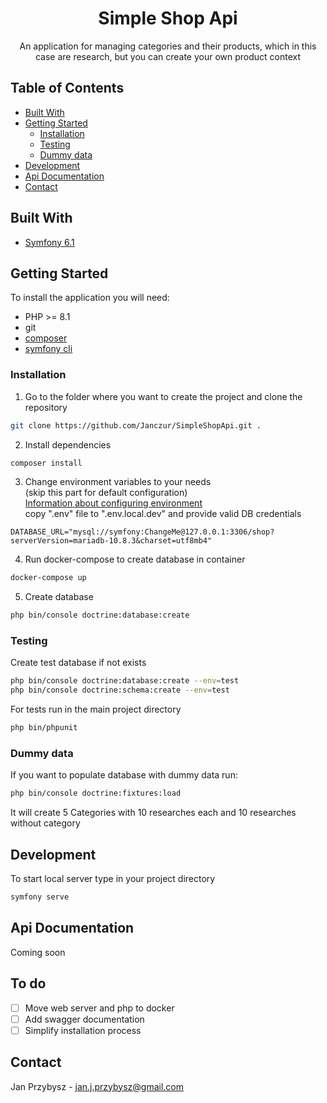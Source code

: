 <div align="center">

  <h1 align="center">Simple Shop Api</h1>

  <p align="center">
    An application for managing categories and their products, which in this case are research, but you can create your own product context
  </p>
</div>



<!-- TABLE OF CONTENTS -->

## Table of Contents

* [Built With](#built-with)
* [Getting Started](#getting-started)
    * [Installation](#installation)
    * [Testing](#testing)
    * [Dummy data](#dummy-data)
* [Development](#development)
* [Api Documentation](#api-documentation)
* [Contact](#contact)

## Built With

* [Symfony 6.1](https://symfony.com/doc/6.1)

## Getting Started

To install the application you will need:

* PHP >= 8.1
* git
* [composer](https://getcomposer.org/)
* [symfony cli](https://symfony.com/download)

### Installation

1. Go to the folder where you want to create the project and clone the repository

```sh
git clone https://github.com/Janczur/SimpleShopApi.git .
```

2. Install dependencies

```sh
composer install
```

3. Change environment variables to your needs  
   (skip this part for default configuration)   
   [Information about configuring environment](https://symfony.com/doc/6.1/configuration.html#overriding-environment-values-via-env-local)  
   copy ".env" file to ".env.local.dev" and provide valid DB credentials

```dotenv
DATABASE_URL="mysql://symfony:ChangeMe@127.0.0.1:3306/shop?serverVersion=mariadb-10.8.3&charset=utf8mb4"
```

4. Run docker-compose to create database in container

```sh
docker-compose up
```

5. Create database

```sh
php bin/console doctrine:database:create
```

### Testing

Create test database if not exists

```sh
php bin/console doctrine:database:create --env=test
php bin/console doctrine:schema:create --env=test
```

For tests run in the main project directory

```sh
php bin/phpunit
```

### Dummy data

If you want to populate database with dummy data run:

```sh
php bin/console doctrine:fixtures:load
```

It will create 5 Categories with 10 researches each and 10 researches without category

## Development

To start local server type in your project directory

```sh
symfony serve
```

## Api Documentation

Coming soon

## To do

- [ ] Move web server and php to docker
- [ ] Add swagger documentation
- [ ] Simplify installation process

## Contact

Jan Przybysz - jan.j.przybysz@gmail.com